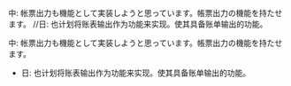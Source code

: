 中: 帐票出力も機能として実装しようと思っています。帳票出力の機能を持たせます。
//日: 也计划将账表输出作为功能来实现。使其具备账单输出的功能。 

中: 帐票出力も機能として実装しようと思っています。帳票出力の機能を持たせます。
* 日: 也计划将账表输出作为功能来实现。使其具备账单输出的功能。 




